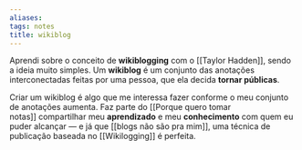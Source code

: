 ```yaml
---
aliases: 
tags: notes
title: wikiblog
---
```


Aprendi sobre o conceito de **wikiblogging** com o [[Taylor Hadden]], sendo a ideia muito simples. Um **wikiblog** é um conjunto das anotações interconectadas feitas por uma pessoa, que ela decida **tornar públicas**.

Criar um wikiblog é algo que me interessa fazer conforme o meu conjunto de anotações aumenta. Faz parte do [[Porque quero tomar notas]] compartilhar meu **aprendizado** e meu **conhecimento** com quem eu puder alcançar — e já que [[blogs não são pra mim]], uma técnica de publicação baseada no [[Wikilogging]] é perfeita.